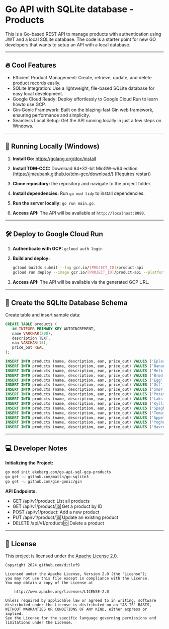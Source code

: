 
# Go API with SQLite database - Products

This is a Go-based REST API to manage products with authentication using JWT and a local SQLite database.
The code is a starter point for new GO developers that wants to setup an API with a local database.

---


## 🔥 Cool Features

* Efficient Product Management: Create, retrieve, update, and delete product records easily.
* SQLite Integration: Use a lightweight, file-based SQLite database for easy local development.
* Google Cloud Ready: Deploy effortlessly to Google Cloud Run to learn howto use GCP.
* Gin-Gonic Framework: Built on the blazing-fast Gin web framework, ensuring performance and simplicity.
* Seamless Local Setup: Get the API running locally in just a few steps on Windows.


---


## 🚀 Running Locally (Windows)

1. **Install Go:** https://golang.org/doc/install
2. **Install TDM-CCC:** Download 64+32-bit MinGW-w64 edition (https://jmeubank.github.io/tdm-gcc/download/) (Requires restart)
3. **Clone repository:** the repository and navigate to the project folder.

4. **Install dependencies:** Run `go mod tidy` to install dependencies.
5. **Run the server locally:** `go run main.go`.
6. **Access API:** The API will be available at `http://localhost:8080`.


---


## 🛠️ Deploy to Google Cloud Run

1. **Authenticate with GCP:** `gcloud auth login`
2. **Build and deploy:**
    ```bash
    gcloud builds submit --tag gcr.io/[PROJECT_ID]/product-api
    gcloud run deploy --image gcr.io/[PROJECT_ID]/product-api --platform managed
    ```

3. **Access API:** The API will be available via the generated GCP URL.


---


## 📜 Create the SQLite Database Schema

Create table and insert sample data:
```sql
CREATE TABLE products (
   id INTEGER PRIMARY KEY AUTOINCREMENT,
   name VARCHAR(200),
   description TEXT,
   ean VARCHAR(13),
   price_out REAL
);

INSERT INTO products (name, description, ean, price_out) VALUES ('Epler', 'Friske, saftige røde epler.', '1234567890123', 29.90);
INSERT INTO products (name, description, ean, price_out) VALUES ('Bananer', 'Gule, modne bananer.', '2345678901234', 19.90);
INSERT INTO products (name, description, ean, price_out) VALUES ('Melk', 'Helmelk 1 liter, pasteurisert.', '3456789012345', 14.50);
INSERT INTO products (name, description, ean, price_out) VALUES ('Brød', 'Grovbrød med solsikkefrø.', '4567890123456', 29.00);
INSERT INTO products (name, description, ean, price_out) VALUES ('Egg', 'Økologiske egg, 12 stk.', '5678901234567', 39.90);
INSERT INTO products (name, description, ean, price_out) VALUES ('Ost', 'Norvegia, halvfast hvitost 500g.', '6789012345678', 79.90);
INSERT INTO products (name, description, ean, price_out) VALUES ('Smør', 'Tine usaltet smør 250g.', '7890123456789', 34.90);
INSERT INTO products (name, description, ean, price_out) VALUES ('Poteter', 'Norske mandelpoteter, 1 kg.', '8901234567890', 25.00);
INSERT INTO products (name, description, ean, price_out) VALUES ('Laks', 'Fersk laks, fileter 400g.', '9012345678901', 89.90);
INSERT INTO products (name, description, ean, price_out) VALUES ('Kyllingfilet', 'Kyllingbrystfilet, 500g.', '1123456789012', 64.50);
INSERT INTO products (name, description, ean, price_out) VALUES ('Spaghetti', 'Fullkorn spaghetti, 500g.', '2234567890123', 19.90);
INSERT INTO products (name, description, ean, price_out) VALUES ('Tomatsaus', 'Hjemmelaget tomatsaus på glass.', '3345678901234', 24.90);
INSERT INTO products (name, description, ean, price_out) VALUES ('Appelsiner', 'Saftige appelsiner fra Spania.', '4456789012345', 32.90);
INSERT INTO products (name, description, ean, price_out) VALUES ('Yoghurt', 'Naturell yoghurt, 1 liter.', '5567890123456', 19.90);
INSERT INTO products (name, description, ean, price_out) VALUES ('Havregryn', 'Grovkornet havregryn, 1 kg.', '6678901234567', 14.90);
```

---

## 💻 Developer Notes

**Initializing the Project:**
```bash
go mod init ekeberg.com/go-api-sql-gcp-products
go get -u github.com/mattn/go-sqlite3
go get -u github.com/gin-gonic/gin
```

**API Endpoints:**

* GET /api/v1/product: List all products
* GET /api/v1/product/:id: Get a product by ID
* POST /api/v1/product: Add a new product 
* PUT /api/v1/product/:id: Update an existing product
* DELETE /api/v1/product/:id: Delete a product

---

## 📖 License

This project is licensed under the
[Apache License 2.0](https://www.apache.org/licenses/LICENSE-2.0).

```
Copyright 2024 github.com/ditlef9

Licensed under the Apache License, Version 2.0 (the "License");
you may not use this file except in compliance with the License.
You may obtain a copy of the License at

    http://www.apache.org/licenses/LICENSE-2.0

Unless required by applicable law or agreed to in writing, software
distributed under the License is distributed on an "AS IS" BASIS,
WITHOUT WARRANTIES OR CONDITIONS OF ANY KIND, either express or implied.
See the License for the specific language governing permissions and
limitations under the License.
```